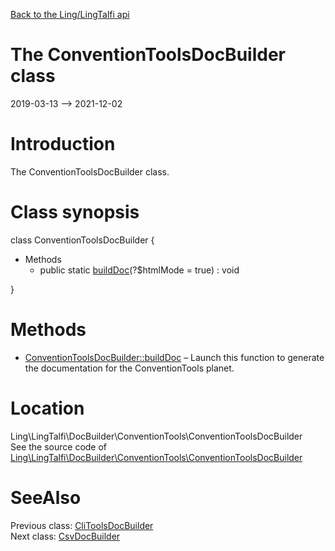 [Back to the Ling/LingTalfi api](https://github.com/lingtalfi/LingTalfi/blob/master/doc/api/Ling/LingTalfi.md)



The ConventionToolsDocBuilder class
================
2019-03-13 --> 2021-12-02






Introduction
============

The ConventionToolsDocBuilder class.



Class synopsis
==============


class <span class="pl-k">ConventionToolsDocBuilder</span>  {

- Methods
    - public static [buildDoc](https://github.com/lingtalfi/LingTalfi/blob/master/doc/api/Ling/LingTalfi/DocBuilder/ConventionTools/ConventionToolsDocBuilder/buildDoc.md)(?$htmlMode = true) : void

}






Methods
==============

- [ConventionToolsDocBuilder::buildDoc](https://github.com/lingtalfi/LingTalfi/blob/master/doc/api/Ling/LingTalfi/DocBuilder/ConventionTools/ConventionToolsDocBuilder/buildDoc.md) &ndash; Launch this function to generate the documentation for the ConventionTools planet.





Location
=============
Ling\LingTalfi\DocBuilder\ConventionTools\ConventionToolsDocBuilder<br>
See the source code of [Ling\LingTalfi\DocBuilder\ConventionTools\ConventionToolsDocBuilder](https://github.com/lingtalfi/LingTalfi/blob/master/DocBuilder/ConventionTools/ConventionToolsDocBuilder.php)



SeeAlso
==============
Previous class: [CliToolsDocBuilder](https://github.com/lingtalfi/LingTalfi/blob/master/doc/api/Ling/LingTalfi/DocBuilder/CliTools/CliToolsDocBuilder.md)<br>Next class: [CsvDocBuilder](https://github.com/lingtalfi/LingTalfi/blob/master/doc/api/Ling/LingTalfi/DocBuilder/Csv/CsvDocBuilder.md)<br>
